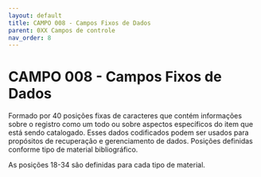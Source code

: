 ```yaml
---
layout: default
title: CAMPO 008 - Campos Fixos de Dados
parent: 0XX Campos de controle
nav_order: 8
---
```


# CAMPO 008 - Campos Fixos de Dados

Formado por 40 posições fixas de caracteres que contém informações sobre o registro como um todo ou sobre aspectos específicos do item que está sendo catalogado. Esses dados codificados podem ser usados para propósitos de recuperação e gerenciamento de dados. Posições definidas conforme tipo de material bibliográfico.

As posições 18-34 são definidas para cada tipo de material.

